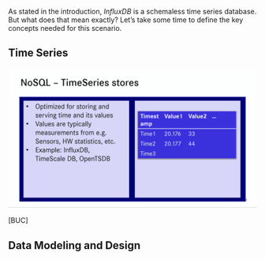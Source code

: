 As stated in the introduction, *InfluxDB* is a schemaless time series database. But what does that mean exactly? Let’s take some time to define the key concepts needed for this scenario.

## Time Series

![Slide about Time Series](./assets/TimeSeriesSlide.png)

[BUC]

## Data Modeling and Design